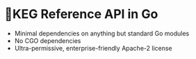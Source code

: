# 🍺KEG Reference API in Go

* Minimal dependencies on anything but standard Go modules
* No CGO dependencies
* Ultra-permissive, enterprise-friendly Apache-2 license
